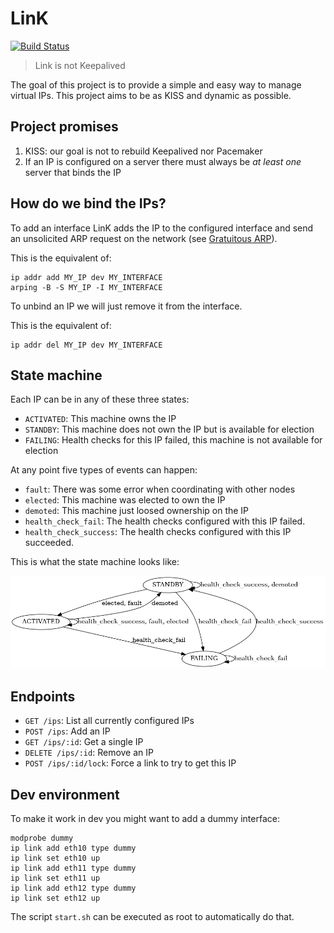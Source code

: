# LinK
[![Build Status](https://travis-ci.org/Scalingo/link.svg?branch=master)](https://travis-ci.org/Scalingo/link)

> Link is not Keepalived

The goal of this project is to provide a simple and easy way to manage virtual
IPs. This project aims to be as KISS and dynamic as possible.

## Project promises

1. KISS: our goal is not to rebuild Keepalived nor Pacemaker
1. If an IP is configured on a server there must always be *at least one* server that binds the IP

## How do we bind the IPs?

To add an interface LinK adds the IP to the configured interface and send an unsolicited ARP request on the network (see [Gratuitous ARP](https://wiki.wireshark.org/Gratuitous_ARP)).

This is the equivalent of:

```shell
ip addr add MY_IP dev MY_INTERFACE
arping -B -S MY_IP -I MY_INTERFACE
```

To unbind an IP we will just remove it from the interface.

This is the equivalent of:

```shell
ip addr del MY_IP dev MY_INTERFACE
```

## State machine

Each IP can be in any of these three states:

- `ACTIVATED`: This machine owns the IP
- `STANDBY`: This machine does not own the IP but is available for election
- `FAILING`: Health checks for this IP failed, this machine is not available for election

At any point five types of events can happen:
- `fault`: There was some error when coordinating with other nodes
- `elected`: This machine was elected to own the IP
- `demoted`: This machine just loosed ownership on the IP
- `health_check_fail`: The health checks configured with this IP failed.
- `health_check_success`: The health checks configured with this IP succeeded.


This is what the state machine looks like:

![Sate Machine](./state_machine.png)

## Endpoints

- `GET /ips`: List all currently configured IPs
- `POST /ips`: Add an IP
- `GET /ips/:id`: Get a single IP
- `DELETE /ips/:id`: Remove an IP
- `POST /ips/:id/lock`: Force a link to try to get this IP

## Dev environment

To make it work in dev you might want to add a dummy interface:

```shell
modprobe dummy
ip link add eth10 type dummy
ip link set eth10 up
ip link add eth11 type dummy
ip link set eth11 up
ip link add eth12 type dummy
ip link set eth12 up
```

The script `start.sh` can be executed as root to automatically do that.
